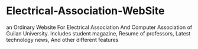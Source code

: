 # Electrical-Association-WebSite
an Ordinary Website For Electrical Association And Computer Association of Guilan University. Includes student magazine, Resume of professors, Latest technology news, And other different features
